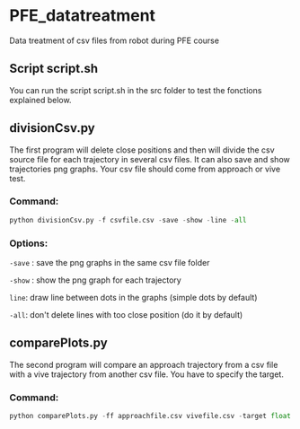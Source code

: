 # PFE_datatreatment
Data treatment of csv files from robot during PFE course

## Script script.sh
You can run the script script.sh in the src folder to test the fonctions explained below.

## divisionCsv.py
The first program will delete close positions and then will divide the csv source file for each trajectory in several csv files. It can also save and show trajectories png graphs. Your csv file should come from approach or vive test.

### Command:
``` python
python divisionCsv.py -f csvfile.csv -save -show -line -all
```

### Options:
```-save``` : save the png graphs in the same csv file folder

``` -show ``` : show the png graph for each trajectory

``` line ```: draw line between dots in the graphs (simple dots by default)

``` -all ```: don't delete lines with too close position (do it by default)

## comparePlots.py

The second program will compare an approach trajectory from a csv file with a vive trajectory from another csv file. You have to specify the target.

### Command:
```python
python comparePlots.py -ff approachfile.csv vivefile.csv -target float float
```
